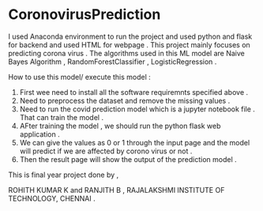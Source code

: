 # CoronovirusPrediction

I used Anaconda environment to run the project and used python and flask for backend and used HTML for webpage . 
This project mainly focuses on predicting corona virus .
The algorithms used in this ML model are Naive Bayes Algorithm , RandomForestClassifier , LogisticRegression . 

How to use this model/ execute this model :

1. First wee need to install all the software requiremnts specified above .
2. Need to preprocess the dataset and remove the missing values .
3. Need to run the covid prediction model which is a jupyter notebook file . That can train the model .
4. AFter training the model , we should run the python flask web application .
5. We can give the values as 0 or 1 through the input page and the model will predict if we are affected by corono virus or not .
6. Then the result page will show the output of the prediction model .


This is final year project done by ,

ROHITH KUMAR K and RANJITH B , 
RAJALAKSHMI INSTITUTE OF TECHNOLOGY, CHENNAI . 
